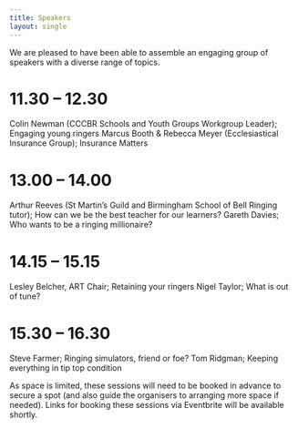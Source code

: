```yaml
---
title: Speakers
layout: single
---
```


We are pleased to have been able to assemble an engaging group of speakers with a diverse range of topics. 

# 11.30 – 12.30
Colin Newman (CCCBR Schools and Youth Groups Workgroup Leader); Engaging young ringers
Marcus Booth & Rebecca Meyer (Ecclesiastical Insurance Group); Insurance Matters

# 13.00 – 14.00
Arthur Reeves (St Martin’s Guild and Birmingham School of Bell Ringing tutor); How can we be the best teacher for our learners?
Gareth Davies; Who wants to be a ringing millionaire?

# 14.15 – 15.15
Lesley Belcher, ART Chair; Retaining your ringers
Nigel Taylor; What is out of tune?

# 15.30 – 16.30
Steve Farmer; Ringing simulators, friend or foe?
Tom Ridgman; Keeping everything in tip top condition


As space is limited, these sessions will need to be booked in advance to secure a spot (and also guide the organisers to arranging more space if needed). Links for booking these sessions via Eventbrite will be available shortly. 

